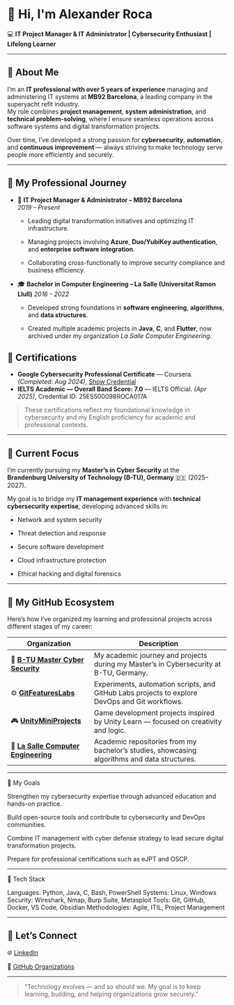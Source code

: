 # 👋 Hi, I'm Alexander Roca

💻 **IT Project Manager & IT Administrator | Cybersecurity Enthusiast | Lifelong Learner**

---

## 🌟 About Me

I’m an **IT professional with over 5 years of experience** managing and administering IT systems at **MB92 Barcelona**, a leading company in the superyacht refit industry.  
My role combines **project management**, **system administration**, and **technical problem-solving**, where I ensure seamless operations across software systems and digital transformation projects.

Over time, I’ve developed a strong passion for **cybersecurity**, **automation**, and **continuous improvement** — always striving to make technology serve people more efficiently and securely.

---

## 🧭 My Professional Journey

- 💼 **IT Project Manager & Administrator – MB92 Barcelona**  
    _2019 – Present_
    
    - Leading digital transformation initiatives and optimizing IT infrastructure.
        
    - Managing projects involving **Azure**, **Duo/YubiKey authentication**, and **enterprise software integration**.
        
    - Collaborating cross-functionally to improve security compliance and business efficiency.
        
- 🎓 **Bachelor in Computer Engineering – La Salle (Universitat Ramon Llull)**
    _2016 - 2022_
    
    - Developed strong foundations in **software engineering**, **algorithms**, and **data structures**.
        
    - Created multiple academic projects in **Java**, **C**, and **Flutter**, now archived under my organization _La Salle Computer Engineering_.

## 📜 Certifications

- **Google Cybersecurity Professional Certificate** — Coursera. *(Completed: Aug 2024)*, [Show Credential](https://www.coursera.org/account/accomplishments/specialization/certificate/V6O0XNUCJJ9X)  
- **IELTS Academic — Overall Band Score: 7.0** — IELTS Official. *(Apr 2025)*, Credential ID: 25ES500098ROCA017A

> These certifications reflect my foundational knowledge in cybersecurity and my English proficiency for academic and professional contexts.


---

## 🧠 Current Focus

I’m currently pursuing my **Master’s in Cyber Security** at the  
**Brandenburg University of Technology (B-TU), Germany** 🇩🇪 (2025–2027).

My goal is to bridge my **IT management experience** with **technical cybersecurity expertise**, developing advanced skills in:

- Network and system security
    
- Threat detection and response
    
- Secure software development
    
- Cloud infrastructure protection
    
- Ethical hacking and digital forensics
    

---

## 🧩 My GitHub Ecosystem

Here’s how I’ve organized my learning and professional projects across different stages of my career:

|Organization|Description|
|---|---|
|🧠 [**B-TU Master Cyber Security**](https://github.com/B-TU-Master-Cyber-Security)| My academic journey and projects during my Master’s in Cybersecurity at B-TU, Germany.|
|⚙️ [**GitFeaturesLabs**](https://github.com/GitFeaturesLabs)| Experiments, automation scripts, and GitHub Labs projects to explore DevOps and Git workflows.|
|🎮 [**UnityMiniProjects**](https://github.com/UnityMiniProjects)| Game development projects inspired by Unity Learn — focused on creativity and logic.|
|🏫 [**La Salle Computer Engineering**](https://github.com/La-Salle-Computer-Engineering)| Academic repositories from my bachelor’s studies, showcasing algorithms and data structures.|

---

🚀 My Goals

Strengthen my cybersecurity expertise through advanced education and hands-on practice.

Build open-source tools and contribute to cybersecurity and DevOps communities.

Combine IT management with cyber defense strategy to lead secure digital transformation projects.

Prepare for professional certifications such as eJPT and OSCP.

---

🧩 Tech Stack

Languages: Python, Java, C, Bash, PowerShell
Systems: Linux, Windows
Security: Wireshark, Nmap, Burp Suite, Metasploit
Tools: Git, GitHub, Docker, VS Code, Obsidian
Methodologies: Agile, ITIL, Project Management

---
## 💬 Let’s Connect

🌐 [LinkedIn](https://www.linkedin.com/in/alexanderrocamiroshnychenko/)

📂 [GitHub Organizations](https://github.com/AlexanderRoca?tab=organizations)

---

> “Technology evolves — and so should we. My goal is to keep learning, building, and helping organizations grow securely.”

